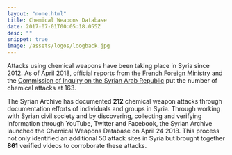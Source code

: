 ```yaml
---
layout: "none.html"
title: Chemical Weapons Database
date: 2017-07-01T00:05:18.055Z
desc: ""
snippet: true
image: /assets/logos/loogback.jpg
---
```




Attacks using chemical weapons have been taking place in Syria since 2012. As of April 2018, official reports from the [French Foreign Ministry](https://www.diplomatie.gouv.fr/IMG/pdf/170425_-_national_evaluation_annex_-_anglais_cle81722e.pdf) and the [Commission of Inquiry on the Syrian Arab Republic](http://www.ohchr.org/SiteCollectionImages/Bodies/HRCouncil/IICISyria/COISyria_ChemicalWeapons.jpg) put the number of chemical attacks at 163.

The Syrian Archive has documented **212** chemical weapon attacks through documentation efforts of individuals and groups in Syria. Through working with Syrian civil society and by discovering, collecting and verifying information through YouTube, Twitter and Facebook, the Syrian Archive launched the Chemical Weapons Database on April 24 2018. This process not only identified an additional 50 attack sites in Syria but brought together **861** verified videos to corroborate these attacks.
